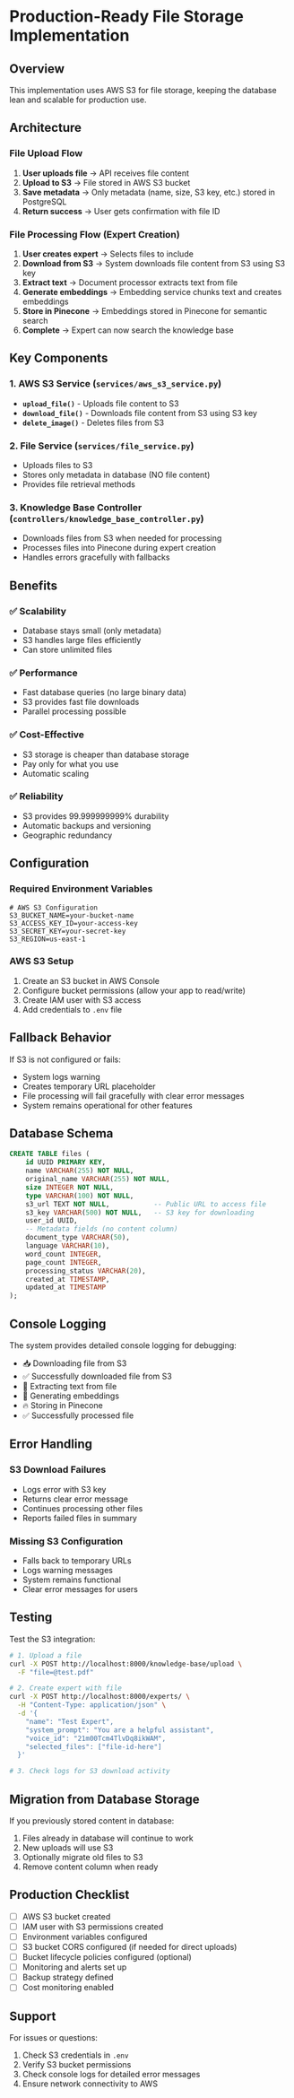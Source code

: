 # Production-Ready File Storage Implementation

## Overview
This implementation uses AWS S3 for file storage, keeping the database lean and scalable for production use.

## Architecture

### File Upload Flow
1. **User uploads file** → API receives file content
2. **Upload to S3** → File stored in AWS S3 bucket
3. **Save metadata** → Only metadata (name, size, S3 key, etc.) stored in PostgreSQL
4. **Return success** → User gets confirmation with file ID

### File Processing Flow (Expert Creation)
1. **User creates expert** → Selects files to include
2. **Download from S3** → System downloads file content from S3 using S3 key
3. **Extract text** → Document processor extracts text from file
4. **Generate embeddings** → Embedding service chunks text and creates embeddings
5. **Store in Pinecone** → Embeddings stored in Pinecone for semantic search
6. **Complete** → Expert can now search the knowledge base

## Key Components

### 1. AWS S3 Service (`services/aws_s3_service.py`)
- **`upload_file()`** - Uploads file content to S3
- **`download_file()`** - Downloads file content from S3 using S3 key
- **`delete_image()`** - Deletes files from S3

### 2. File Service (`services/file_service.py`)
- Uploads files to S3
- Stores only metadata in database (NO file content)
- Provides file retrieval methods

### 3. Knowledge Base Controller (`controllers/knowledge_base_controller.py`)
- Downloads files from S3 when needed for processing
- Processes files into Pinecone during expert creation
- Handles errors gracefully with fallbacks

## Benefits

### ✅ Scalability
- Database stays small (only metadata)
- S3 handles large files efficiently
- Can store unlimited files

### ✅ Performance
- Fast database queries (no large binary data)
- S3 provides fast file downloads
- Parallel processing possible

### ✅ Cost-Effective
- S3 storage is cheaper than database storage
- Pay only for what you use
- Automatic scaling

### ✅ Reliability
- S3 provides 99.999999999% durability
- Automatic backups and versioning
- Geographic redundancy

## Configuration

### Required Environment Variables
```env
# AWS S3 Configuration
S3_BUCKET_NAME=your-bucket-name
S3_ACCESS_KEY_ID=your-access-key
S3_SECRET_KEY=your-secret-key
S3_REGION=us-east-1
```

### AWS S3 Setup
1. Create an S3 bucket in AWS Console
2. Configure bucket permissions (allow your app to read/write)
3. Create IAM user with S3 access
4. Add credentials to `.env` file

## Fallback Behavior

If S3 is not configured or fails:
- System logs warning
- Creates temporary URL placeholder
- File processing will fail gracefully with clear error messages
- System remains operational for other features

## Database Schema

```sql
CREATE TABLE files (
    id UUID PRIMARY KEY,
    name VARCHAR(255) NOT NULL,
    original_name VARCHAR(255) NOT NULL,
    size INTEGER NOT NULL,
    type VARCHAR(100) NOT NULL,
    s3_url TEXT NOT NULL,           -- Public URL to access file
    s3_key VARCHAR(500) NOT NULL,   -- S3 key for downloading
    user_id UUID,
    -- Metadata fields (no content column)
    document_type VARCHAR(50),
    language VARCHAR(10),
    word_count INTEGER,
    page_count INTEGER,
    processing_status VARCHAR(20),
    created_at TIMESTAMP,
    updated_at TIMESTAMP
);
```

## Console Logging

The system provides detailed console logging for debugging:
- 📥 Downloading file from S3
- ✅ Successfully downloaded file from S3
- 📝 Extracting text from file
- 🧠 Generating embeddings
- 🔥 Storing in Pinecone
- ✅ Successfully processed file

## Error Handling

### S3 Download Failures
- Logs error with S3 key
- Returns clear error message
- Continues processing other files
- Reports failed files in summary

### Missing S3 Configuration
- Falls back to temporary URLs
- Logs warning messages
- System remains functional
- Clear error messages for users

## Testing

Test the S3 integration:
```bash
# 1. Upload a file
curl -X POST http://localhost:8000/knowledge-base/upload \
  -F "file=@test.pdf"

# 2. Create expert with file
curl -X POST http://localhost:8000/experts/ \
  -H "Content-Type: application/json" \
  -d '{
    "name": "Test Expert",
    "system_prompt": "You are a helpful assistant",
    "voice_id": "21m00Tcm4TlvDq8ikWAM",
    "selected_files": ["file-id-here"]
  }'

# 3. Check logs for S3 download activity
```

## Migration from Database Storage

If you previously stored content in database:
1. Files already in database will continue to work
2. New uploads will use S3
3. Optionally migrate old files to S3
4. Remove content column when ready

## Production Checklist

- [ ] AWS S3 bucket created
- [ ] IAM user with S3 permissions created
- [ ] Environment variables configured
- [ ] S3 bucket CORS configured (if needed for direct uploads)
- [ ] Bucket lifecycle policies configured (optional)
- [ ] Monitoring and alerts set up
- [ ] Backup strategy defined
- [ ] Cost monitoring enabled

## Support

For issues or questions:
1. Check S3 credentials in `.env`
2. Verify S3 bucket permissions
3. Check console logs for detailed error messages
4. Ensure network connectivity to AWS
